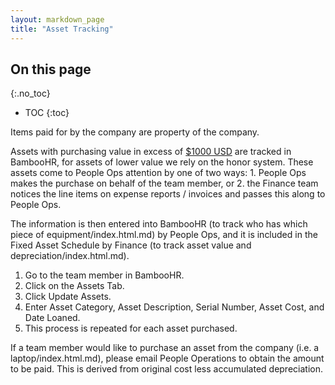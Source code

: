 ```yaml
---
layout: markdown_page
title: "Asset Tracking"
---
```


## On this page
{:.no_toc}

- TOC
{:toc}


Items paid for by the company are property of the company.

Assets with purchasing value in excess of [$1000 USD](https://github.com/daijapan/test/tree/master/people-operations/global-compensation/#exchange-rates/index.html.md) are tracked in BambooHR, for assets of lower value we rely on the honor system. These assets come to People Ops attention by one of two ways: 1. People Ops makes the purchase on behalf of the team member, or 2. the Finance team notices the line items on expense reports / invoices and passes this along to People Ops.

The information is then entered into BambooHR (to track who has which piece of equipment/index.html.md) by People Ops, and it is included in the Fixed Asset Schedule by Finance (to track asset value and depreciation/index.html.md).

1. Go to the team member in BambooHR.
1. Click on the Assets Tab.
1. Click Update Assets.
1. Enter Asset Category, Asset Description, Serial Number, Asset Cost, and Date Loaned.
1. This process is repeated for each asset purchased.

If a team member would like to purchase an asset from the company (i.e. a laptop/index.html.md), please email People Operations to obtain the amount to be paid. This is derived from original cost less accumulated depreciation.

